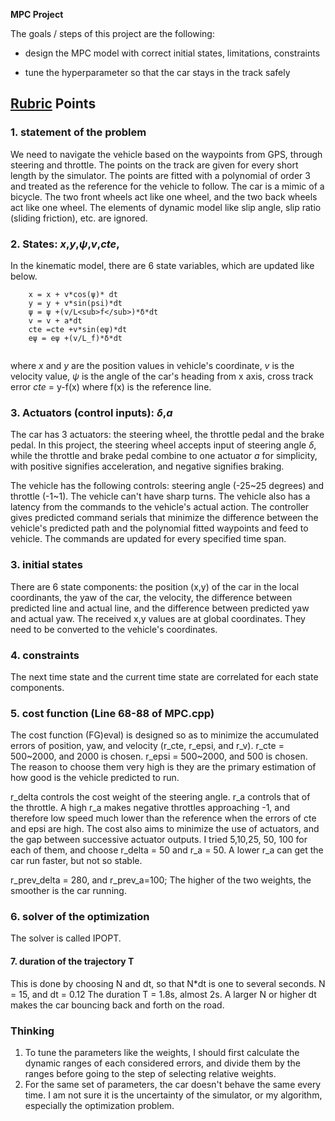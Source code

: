 **MPC Project**

The goals / steps of this project are the following:

* design the MPC model with correct initial states, limitations, constraints

* tune the hyperparameter so that the car stays in the track safely

## [Rubric](https://review.udacity.com/#!/rubrics/896/view) Points

### 1. statement of the problem
We need to navigate the vehicle based on the waypoints from GPS, through steering and throttle. The points on the track are given for every short length by the simulator. The points are fitted with a polynomial of order 3 and treated as the reference for the vehicle to follow. 
The car is a mimic of a bicycle. The two front wheels act like one wheel, and the two back wheels act like one wheel. The elements of dynamic model like slip angle, slip ratio (sliding friction), etc. are ignored.

### 2. States: *x*,*y*,*ψ*,*v*,*cte*,
In the kinematic model, there are 6 state variables, which are updated like below.
```
    x = x + v*cos(ψ)* dt
    y = y + v*sin(psi)*dt    
    ψ = ψ +(v/L<sub>f</sub>)*δ*dt
    v = v + a*dt
    cte =cte +v*sin(eψ)*dt
    eψ = eψ +(v/L_f)*δ*dt
	
```
where 
*x* and *y* are the position values in vehicle's coordinate, 
*v* is the velocity value, 
*ψ* is the angle of the car's heading from x axis, 
cross track error *cte* = y-f(x) where f(x) is the reference line. 

### 3. Actuators (control inputs): *δ*,*a*
The car has 3 actuators: the steering wheel, the throttle pedal and the brake pedal. In this project, the steering wheel accepts input of steering angle *δ*, while the throttle and brake pedal combine to one actuator *a* for simplicity, with positive signifies acceleration, and negative signifies braking.
 

The vehicle has the following controls: steering angle (-25~25 degrees) and throttle (-1~1). The vehicle can't have sharp turns. The vehicle also has a latency from the commands to the vehicle's actual action. The controller gives predicted command serials that minimize the difference between the vehicle's predicted path and the polynomial fitted waypoints and feed to vehicle. The commands are updated for every specified time span.





### 3. initial states 
There are 6 state components: the position (x,y) of the car in the local coordinants, the yaw of the car, the velocity, the difference between predicted line and actual line, and the difference between predicted yaw and actual yaw.
The received x,y values are at global coordinates. They need to be converted to the vehicle's coordinates.

### 4. constraints
The next time state and the current time state are correlated for each state components. 

### 5. cost function (Line 68-88 of MPC.cpp)
The cost function (FG)eval) is designed so as to minimize the accumulated errors of position, yaw, and velocity (r_cte, r_epsi, and r_v).
r_cte = 500~2000, and 2000 is chosen.
r_epsi = 500~2000, and 500 is chosen.
The reason to choose them very high is they are the primary estimation of how good is the vehicle predicted to run. 

r_delta controls the cost weight of the steering angle. r_a controls that of the throttle. A high r_a makes negative throttles approaching -1, and therefore low speed much lower than the reference when the errors of cte and epsi are high. 
The cost also aims to minimize the use of actuators, and the gap between successive actuator outputs.
I tried 5,10,25, 50, 100 for each of them, and choose r_delta = 50 and r_a = 50.  A lower r_a can get the car run faster, but not so stable.

r_prev_delta = 280, and r_prev_a=100; The higher of the two weights, the smoother is the car running.

### 6. solver of the optimization
The solver is called IPOPT.

#### 7. duration of the trajectory T
This is done by choosing N and dt, so that N*dt is one to several seconds. 
N = 15, and dt = 0.12
The duration T = 1.8s, almost 2s. A larger N or higher dt makes the car bouncing back and forth on the road.

### Thinking
1. To tune the parameters like the weights, I should first calculate the dynamic ranges of each considered errors, and divide them by the ranges before going to the step of selecting relative weights.
2. For the same set of parameters, the car doesn't behave the same every time. I am not sure it is the uncertainty of the simulator, or my algorithm, especially the optimization problem.

